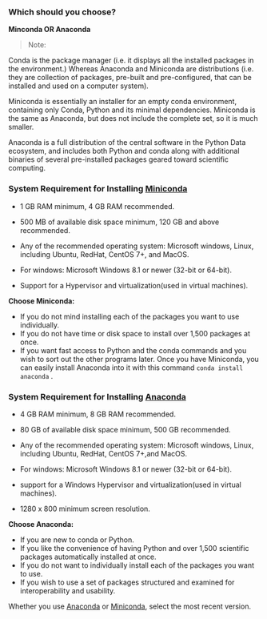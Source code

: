 ### Which should you choose?

**Minconda OR Anaconda**

> Note:

 Conda is the package manager (i.e. it displays all the installed packages in the environment.)
Whereas Anaconda and Miniconda are distributions (i.e. they are collection of packages, pre-built and pre-configured, that can be installed and used on a computer system).

Miniconda is essentially an installer for an empty conda environment, containing only Conda, Python and its minimal dependencies. Miniconda is the same as Anaconda, but does not include the complete set, so it is much smaller.

Anaconda is a full distribution of the central software in the Python Data ecosystem, and includes both Python and conda along with additional binaries of several pre-installed packages geared toward scientific computing. 

### **System Requirement for Installing [Miniconda](https://docs.conda.io/en/latest/miniconda.html#system-requirements)**

- 1 GB RAM minimum, 4 GB RAM recommended.

- 500 MB of available disk space minimum, 120 GB and above recommended.

- Any of the recommended operating system: Microsoft windows, Linux, including Ubuntu, RedHat, CentOS 7+, and MacOS.

- For windows: Microsoft Windows 8.1 or newer (32-bit or 64-bit).

- Support for a Hypervisor and virtualization(used in virtual machines). 


**Choose Miniconda:**


- If you do not mind installing each of the packages you want to use individually.
- If you do not have time or disk space to install over 1,500 packages at once.
- If you want fast access to Python and the conda commands and you wish to sort out the other programs later.
    Once you have Miniconda, you can easily install Anaconda into it with this command
 `conda install anaconda` .
 

### **System Requirement for Installing [Anaconda](https://docs.anaconda.com/anaconda-repository/admin-guide/install/requirements/)**

- 4 GB RAM minimum, 8 GB RAM recommended. 

- 80 GB of available disk space minimum, 500 GB recommended.

- Any of the recommended operating system: Microsoft windows, Linux, including Ubuntu, RedHat, CentOS 7+,and MacOS.

- For windows: Microsoft Windows 8.1 or newer (32-bit or 64-bit).

- support for a Windows Hypervisor and virtualization(used in virtual machines).

- 1280 x 800 minimum screen resolution.


**Choose Anaconda:**


- If you are new to conda or Python.
- If you like the convenience of having Python and over 1,500 scientific packages automatically installed at once.
- If you do not want to individually install each of the packages you want to use.
- If you wish to use a set of packages structured and examined for interoperability and usability.

Whether you use [Anaconda](https://www.anaconda.com/products/distribution) or [Miniconda](https://docs.conda.io/en/latest/miniconda.html), select the most recent version.
